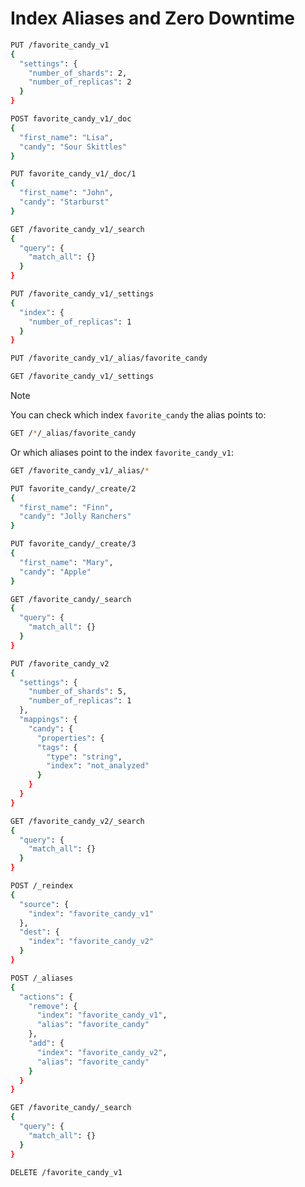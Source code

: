 # Index Aliases and Zero Downtime

```bash
PUT /favorite_candy_v1
{
  "settings": {
    "number_of_shards": 2,
    "number_of_replicas": 2
  }
}
```

```bash
POST favorite_candy_v1/_doc
{
  "first_name": "Lisa",
  "candy": "Sour Skittles"
}

PUT favorite_candy_v1/_doc/1
{
  "first_name": "John",
  "candy": "Starburst"
}
```

```bash
GET /favorite_candy_v1/_search
{
  "query": {
    "match_all": {}
  }
}
```

```bash
PUT /favorite_candy_v1/_settings
{
  "index": {
    "number_of_replicas": 1
  }
}
```

```bash
PUT /favorite_candy_v1/_alias/favorite_candy
```

```bash
GET /favorite_candy_v1/_settings
```

> [!NOTE]
> You can check which index `favorite_candy` the alias points to:
> ```bash
> GET /*/_alias/favorite_candy
> ```
> Or which aliases point to the index `favorite_candy_v1`:
> ```bash
> GET /favorite_candy_v1/_alias/*
> ```

```bash
PUT favorite_candy/_create/2
{
  "first_name": "Finn",
  "candy": "Jolly Ranchers"
}

PUT favorite_candy/_create/3
{
  "first_name": "Mary",
  "candy": "Apple"
}
```

```bash
GET /favorite_candy/_search
{
  "query": {
    "match_all": {}
  }
}
```

```bash
PUT /favorite_candy_v2
{
  "settings": {
    "number_of_shards": 5,
    "number_of_replicas": 1
  },
  "mappings": {
    "candy": {
      "properties": {
      "tags": {
        "type": "string",
        "index": "not_analyzed"
      }
    }
  }
}

GET /favorite_candy_v2/_search
{
  "query": {
    "match_all": {}
  }
}
```

```bash
POST /_reindex
{
  "source": {
    "index": "favorite_candy_v1"
  },
  "dest": {
    "index": "favorite_candy_v2"
  }
}
```

```bash
POST /_aliases
{
  "actions": {
    "remove": {
      "index": "favorite_candy_v1", 
      "alias": "favorite_candy"  
    },
    "add": {
      "index": "favorite_candy_v2", 
      "alias": "favorite_candy"  
    }
  } 
}
```

```bash
GET /favorite_candy/_search
{
  "query": {
    "match_all": {}
  }
}
```

```bash
DELETE /favorite_candy_v1
```


